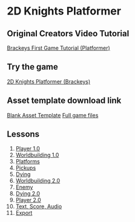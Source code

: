 # 2D Knights Platformer
## Original Creators Video Tutorial
[Brackeys First Game Tutorial (Platformer)](https://youtu.be/LOhfqjmasi0?feature=shared)
## Try the game
[2D Knights Platformer (Brackeys)](https://jvansant13.github.io/Technology-Specials/2d%20Knights%20Platformer/Game/)
## Asset template download link
[Blank Asset Template](https://github.com/jvansant13/Technology-Specials/raw/refs/heads/main/Asset%20templates/2d_platformer_template.zip)
[Full game files](https://github.com/jvansant13/Technology-Specials/raw/refs/heads/main/2d%20Knights%20Platformer/2d%20Knights%20Platformer.zip)
## Lessons
1. [Player 1.0]()
2. [Worldbuilding 1.0]()
3. [Platforms]()
4. [Pickups]()
5. [Dying]()
6. [Worldbuilding 2.0]()
7. [Enemy]()
8. [Dying 2.0]()
9. [Player 2.0]()
10. [Text, Score, Audio]()
11. [Export]()
